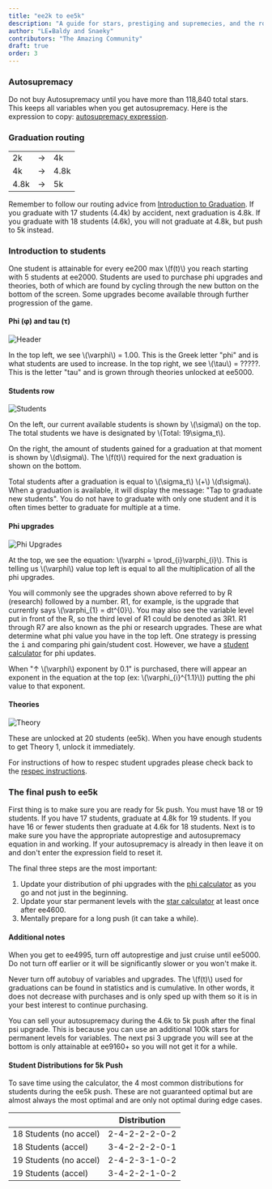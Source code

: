 ```yaml
---
title: "ee2k to ee5k"
description: "A guide for stars, prestiging and supremecies, and the route you should take for ee2k to ee5k."
author: "LE★Baldy and Snaeky"
contributors: "The Amazing Community"
draft: true
order: 3
---
```


### Autosupremacy

Do not buy Autosupremacy until you have more than 118,840 total stars. This keeps all
variables when you get autosupremacy. Here is the expression to copy: [autosupremacy expression](https://exponential-idle-guides.netlify.app/guides/intro-to-grad/#autosupremacy).

### Graduation routing

<table class="graduation_routing">
   <tbody>
      <tr>
         <td>2k</td>
         <td class="arrow">→</td>
         <td>4k</td>
      </tr>
      <tr>
         <td>4k</td>
         <td class="arrow">→</td>
         <td>4.8k</td>
      </tr>
      <tr>
         <td>4.8k</td>
         <td class="arrow">→</td>
         <td>5k</td>
      </tr>
   </tbody>
</table>

Remember to follow our routing advice from [Introduction to Graduation](https://exponential-idle-guides.netlify.app/guides/intro-to-grad/#graduation-routing). If you graduate with 17 students (4.4k) by accident, next graduation is 4.8k. If you graduate with 18 students (4.6k), you will not graduate at 4.8k, but push to 5k instead.

### Introduction to students

One student is attainable for every ee200 max \\(f(t)\\) you reach
starting with 5 students at ee2000. Students are used to purchase phi upgrades
and theories, both of which are found by cycling through the new button
on the bottom of the screen. Some upgrades become available through
further progression of the game.

#### Phi (φ) and tau (τ)

![Header](/images/header.jpg)

In the top left, we see \\(\varphi\\) = 1.00. This is the Greek letter
"phi" and is what students are used to increase. In the top right, we see
\\(\tau\\) = ?????. This is the letter "tau" and is grown through theories unlocked at ee5000.

#### Students row

![Students](/images/students.jpg)

On the left, our current available students is shown by \\(\sigma\\) on
the top. The total students we have is designated by
\\(Total: 19\sigma_t\\).

On the right, the amount of students gained for a graduation at that
moment is shown by \\(d\sigma\\). The \\(f(t)\\) required for the next
graduation is shown on the bottom.

Total students after a graduation is equal to  \\(\sigma_t\\) \\(+\\)
\\(d\sigma\\). When a graduation is available, it will display the message:
"Tap to graduate new students". You do not have to graduate with only
one student and it is often times better to graduate for multiple at a time.

#### Phi upgrades

![Phi Upgrades](/images/phiupgrades.jpg)

At the top, we see the equation: \\(\varphi = \prod_{i}\varphi_{i}\\).
This is telling us \\(\varphi\\) value top left is equal to all the
multiplication of all the phi upgrades.

You will commonly see the upgrades shown above referred to by R (research) followed by a number. R1, for example, is the upgrade that currently says \\(\varphi_{1} = dt^{0}\\). You may also see the variable level put in front of the R, so the third level of R1 could be denoted as 3R1. R1 through R7 are also known as the phi or research upgrades. These are what
determine what phi value you have in the top left. One strategy is
pressing the <kbd>i</kbd> and comparing phi gain/student cost. However,
we have a [student calculator](https://conicgames.github.io/exponentialidle/students.html) for phi updates.

When "↑ \\(\varphi\\) exponent by 0.1" is purchased, there will appear
an exponent in the equation at the top (ex: \\(\varphi_{i}^{1.1}\\))
putting the phi value to that exponent.

#### Theories

![Theory](/images/theory.jpg)

These are unlocked at 20 students (ee5k). When you have enough students to get
Theory 1, unlock it immediately.

For instructions of how to respec student upgrades please check back to
the [respec instructions](https://exponential-idle-guides.netlify.app/guides/intro-to-grad/#respecing-students).

### The final push to ee5k

First thing is to make sure you are ready for 5k push. You must have 18
or 19 students. If you have 17 students, graduate at 4.8k for 19
students. If you have 16 or fewer students then graduate at 4.6k for 18
students. Next is to make sure you have the appropriate autoprestige and
autosupremacy equation in and working. If your autosupremacy is already
in then leave it on and don't enter the expression field to reset it.

The final three steps are the most important:

1. Update your distribution of phi upgrades with the [phi calculator](https://conicgames.github.io/exponentialidle/students.html) as you go and not just in the beginning.
2. Update your star permanent levels with the [star calculator](https://conicgames.github.io/exponentialidle/stars) at least once after ee4600.
3. Mentally prepare for a long push (it can take a while).

#### Additional notes

When you get to ee4995, turn off autoprestige and just cruise until ee5000. Do not turn off earlier or it will be significantly slower or you won't make it.

Never turn off autobuy of variables and upgrades. The \\(f(t)\\) used for graduations can be found in statistics and is cumulative. In other words, it does not decrease with purchases and is only sped up with them so it is in your best interest to continue purchasing.

You can sell your autosupremacy during the 4.6k to 5k push after the final psi upgrade. This is because you can use an additional 100k stars for permanent levels for variables. The next psi 3 upgrade you will see at the bottom is only attainable at ee9160+ so you will not get it for a while.

#### Student Distributions for 5k Push

To save time using the calculator, the 4 most common distributions for students during the ee5k push. These are not guaranteed optimal but are almost always the most optimal and are only not optimal during edge cases.

<table class="newwords">
  <thead>
    <tr>
        <th class="invisible"></th>
        <th>Distribution</th>
    </tr>
  </thead>
  <tbody>
    <tr>
        <td class="leftHeader">18 Students (no accel)</td>
        <td>2-4-2-2-2-0-2</td>
    </tr>
    <tr>
        <td class="leftHeader">18 Students (accel)</td>
        <td>3-4-2-2-2-0-1</td>
    </tr>
    <tr>
        <td class="leftHeader">19 Students (no accel)</td>
        <td>2-4-2-3-1-0-2</td>
    </tr>
    <tr>
        <td class="leftHeader">19 Students (accel)</td>
        <td>3-4-2-2-1-0-2</td>
    </tr>
  </tbody>
</table>
